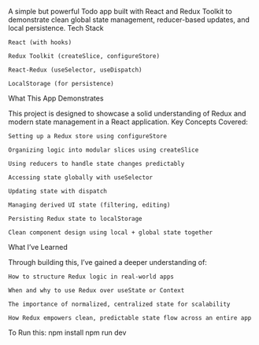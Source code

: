 A simple but powerful Todo app built with React and Redux Toolkit to demonstrate clean global state management, reducer-based updates, and local persistence.
 Tech Stack

    React (with hooks)

    Redux Toolkit (createSlice, configureStore)

    React-Redux (useSelector, useDispatch)

    LocalStorage (for persistence)

 What This App Demonstrates

This project is designed to showcase a solid understanding of Redux and modern state management in a React application.
 Key Concepts Covered:

    Setting up a Redux store using configureStore

    Organizing logic into modular slices using createSlice

    Using reducers to handle state changes predictably

    Accessing state globally with useSelector

    Updating state with dispatch

    Managing derived UI state (filtering, editing)

    Persisting Redux state to localStorage

    Clean component design using local + global state together

What I’ve Learned

Through building this, I’ve gained a deeper understanding of:

    How to structure Redux logic in real-world apps

    When and why to use Redux over useState or Context

    The importance of normalized, centralized state for scalability

    How Redux empowers clean, predictable state flow across an entire app

To Run this:
  npm install
  npm run dev
